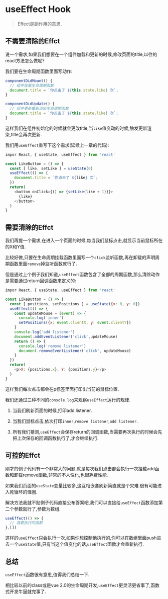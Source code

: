 # useEffect Hook
>Effect是副作用的意思.

## 不需要清除的Effct
说一个需求,如果我们想要在一个组件加载和更新的时候,修改页面的title,以往的react方法怎么做呢?

我们要在生命周期函数里面写动作:
```js
componentDidMount() {
  // 组件挂载生命周期函数
  document.title = `你点击了 ${this.state.like} 次`;
}

componentDidUpdate() {
  // 组件更新重新渲染生命周期函数
  document.title = `你点击了 ${this.state.like} 次`;
}
```
这样我们在组件初始化的时候就会更改title,当`like`值变动的时候,触发更新渲染,title会再次更新.

我们用`useEffect`重写下这个需求(延续上一章的代码):
```js
impor React, { useState, useEffect } from 'react'

const LikeButton = () => {
  const [ like, setLike ] = useState(0)
  useEffect(() => {
    document.title = `你点击了 ${like} 次`;
  })
  return(
    <button onClick={() => {setLike(like + 1)}}>
      {like}
    </button>
  )
}
```

## 需要清除的Effct
我们再提一个需求,在进入一个页面的时候,每当我们鼠标点击,就显示当前鼠标所在的X和Y值.

比较好做,只要在生命周期挂载函数里面写一个`click`监听函数,再在卸载的声明周期函数里面`remove`掉监听函数就行了.

但是通过上个例子我们知道,`useEffect`函数包含了全部的周期函数,那么清除动作是需要通过return回调函数来定义的:
```js
impor React, { useState, useEffect } from 'react'

const LikeButton = () => {
  const [ positions, setPositions ] = useState({x: 0, y: 0})
  useEffect(() => {
    const updateMouse = (event) => {
      console.log('inner')
      setPositions({x: event.clientX, y: event.clientY})
    }
    console.log('add listener')
    document.addEventListener('click',updateMouse)
    return () => {
      console.log('remove listener')
      document.removeEventListener('click', updateMouse)
    }
  })
  return(
    <p>X: {positions.x}, Y: {positions.y}</p>
  )
}
```
这样我们每次点击都会在p标签里面打印出当前的鼠标位置.

我们还通过三种不同的`console.log`来观察`useEffect`运行的规律.

1. 当我们刷新页面的时候,打印add listener.

2. 当我们鼠标点击,依次打印`inner`,`remove listener`,`add listener`.

3. 所有我们猜测,`useEffect`会保存return的回调函数,当需要再次执行的时候会先把上次保存的回调函数执行了,才会继续执行.

## 可控的Effct
刚才的例子代码有一个非常大的问题,就是每次我们点击都会执行一次挂载add函数和卸载remove函数,非常的不人性化,也很耗费性能.

如果我们页面的`useState`变量比较多,这互相嵌套刷新简直就是个灾难.很有可能进入死循环的怪圈.

解决方法我就不贴例子代码直接公布答案吧,我们可以直接给`useEffect`函数添加第二个参数就行了,参数为数组.
```js
useEffect(() => {
  // 我要执行的函数
},[])
```
这样的`useEffect`只会执行一次,如果你想控制他执行的,你可以在数组里面push进去一个`useState`值,只有当这个值变化的话,`useEffect`函数才会重新执行.

## 总结
`useEffect`函数很有意思,值得我们总结一下.

相比较以前的class或是vue 2.0的生命周期开发,`useEffect`更灵活更省事了,函数式开发牛逼就完事了.

